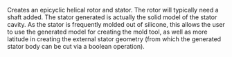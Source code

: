 Creates an epicyclic helical rotor and stator. The rotor will typically need a shaft added. The stator generated is actually the solid model of the stator cavity. As the stator is frequently molded out of silicone, this allows the user to use the generated model for creating the mold tool, as well as more latitude in creating the external stator geometry (from which the generated stator body can be cut via a boolean operation).
